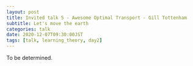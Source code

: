 ```yaml
---
layout: post
title: Invited talk 5 - Awesome Optimal Transport - Gill Tottenham 
subtitle: Let's move the earth
categories: talk
date: 2020-12-07T09:30:00JST
tags: [talk, learning_theory, day2]
---
```


To be determined.
